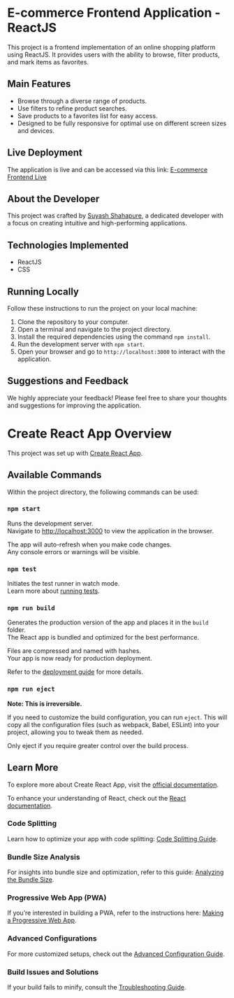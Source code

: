 
# E-commerce Frontend Application - ReactJS

This project is a frontend implementation of an online shopping platform using ReactJS. It provides users with the ability to browse, filter products, and mark items as favorites.

## Main Features

- Browse through a diverse range of products.
- Use filters to refine product searches.
- Save products to a favorites list for easy access.
- Designed to be fully responsive for optimal use on different screen sizes and devices.

## Live Deployment

The application is live and can be accessed via this link: [E-commerce Frontend Live]()

## About the Developer

This project was crafted by [Suyash Shahapure](https://blog-mern-cfpm.onrender.com/), a dedicated developer with a focus on creating intuitive and high-performing applications.

## Technologies Implemented

- ReactJS
- CSS

## Running Locally

Follow these instructions to run the project on your local machine:

1. Clone the repository to your computer.
2. Open a terminal and navigate to the project directory.
3. Install the required dependencies using the command `npm install`.
4. Run the development server with `npm start`.
5. Open your browser and go to `http://localhost:3000` to interact with the application.

## Suggestions and Feedback

We highly appreciate your feedback! Please feel free to share your thoughts and suggestions for improving the application.

# Create React App Overview

This project was set up with [Create React App](https://github.com/facebook/create-react-app).

## Available Commands

Within the project directory, the following commands can be used:

### `npm start`

Runs the development server.\
Navigate to [http://localhost:3000](http://localhost:3000) to view the application in the browser.

The app will auto-refresh when you make code changes.\
Any console errors or warnings will be visible.

### `npm test`

Initiates the test runner in watch mode.\
Learn more about [running tests](https://facebook.github.io/create-react-app/docs/running-tests).

### `npm run build`

Generates the production version of the app and places it in the `build` folder.\
The React app is bundled and optimized for the best performance.

Files are compressed and named with hashes.\
Your app is now ready for production deployment.

Refer to the [deployment guide](https://facebook.github.io/create-react-app/docs/deployment) for more details.

### `npm run eject`

**Note: This is irreversible.**

If you need to customize the build configuration, you can run `eject`. This will copy all the configuration files (such as webpack, Babel, ESLint) into your project, allowing you to tweak them as needed.

Only eject if you require greater control over the build process.

## Learn More

To explore more about Create React App, visit the [official documentation](https://facebook.github.io/create-react-app/docs/getting-started).

To enhance your understanding of React, check out the [React documentation](https://reactjs.org/).

### Code Splitting

Learn how to optimize your app with code splitting: [Code Splitting Guide](https://facebook.github.io/create-react-app/docs/code-splitting).

### Bundle Size Analysis

For insights into bundle size and optimization, refer to this guide: [Analyzing the Bundle Size](https://facebook.github.io/create-react-app/docs/analyzing-the-bundle-size).

### Progressive Web App (PWA)

If you’re interested in building a PWA, refer to the instructions here: [Making a Progressive Web App](https://facebook.github.io/create-react-app/docs/making-a-progressive-web-app).

### Advanced Configurations

For more customized setups, check out the [Advanced Configuration Guide](https://facebook.github.io/create-react-app/docs/advanced-configuration).

### Build Issues and Solutions

If your build fails to minify, consult the [Troubleshooting Guide](https://facebook.github.io/create-react-app/docs/troubleshooting#npm-run-build-fails-to-minify).